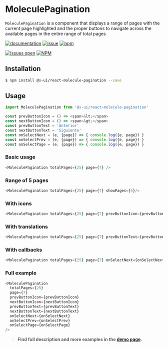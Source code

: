 # MoleculePagination

`MoleculePagination` is a component that displays a range of pages with the current page highlighted and the proper buttons to navigate across the available pages in the entire range of total pages

[![documentation](https://img.shields.io/badge/read%20the%20doc-black?logo=readthedocs)](https://sui-components.vercel.app/workbench/molecule/pagination/)
[![issue](https://img.shields.io/badge/report%20a%20bug-black?logo=openbugbounty&logoColor=red)](https://github.com/SUI-Components/sui-components/issues/new?&projects=4&template=bug-report.yml&assignees=&template=report-a-bug.yml&title=🪲+&labels=bug,component,molecule,pagination)
[![npm](https://img.shields.io/npm/dt/%40s-ui/react-molecule-pagination?logo=npm&labelColor=black)](https://www.npmjs.com/package/@s-ui/react-molecule-pagination)

[![Issues open](https://img.shields.io/github/issues-search/SUI-Components/sui-components?query=is%3Aopen%20label%3Acomponent%20label%3Apagination&logo=openbugbounty&logoColor=red&label=issues%20open&color=red)](https://github.com/SUI-Components/sui-components/issues?q=is%3Aopen+label%3Acomponent+label%3Apagination)
[![NPM](https://img.shields.io/npm/l/%40s-ui%2Freact-molecule-pagination)](https://github.com/SUI-Components/sui-components/blob/main/components/molecule/pagination/LICENSE.md)

## Installation

```sh
$ npm install @s-ui/react-molecule-pagination --save
```

## Usage

```js
import MoleculePagination from '@s-ui/react-molecule-pagination'

const prevButtonIcon = () => <span>&lt;</span>
const nextButtonIcon = () => <span>&gt;</span>
const prevButtonText = 'Anterior'
const nextButtonText = 'Siguiente'
const onSelectNext = (e, {page}) => { console.log({e, page}) }
const onSelectPrev = (e, {page}) => { console.log({e, page}) }
const onSelectPage = (e, {page}) => { console.log({e, page}) }
```

### Basic usage
```js
<MoleculePagination totalPages={25} page={7} />
```

### Range of 5 pages
```js
<MoleculePagination totalPages={25} page={7} showPages={5}/>
```

### With icons
```js
<MoleculePagination totalPages={25} page={7} prevButtonIcon={prevButtonIcon} nextButtonIcon={nextButtonIcon}/>
```

### With translations
```js
<MoleculePagination totalPages={25} page={7} prevButtonText={prevButtonText} nextButtonText={nextButtonText}/>
```

### With callbacks
```js
<MoleculePagination totalPages={25} page={7} onSelectNext={onSelectNext} onSelectPrev={onSelectPrev} onSelectPage={onSelectPage}/>
```

### Full example
```js
<MoleculePagination 
  totalPages={25} 
  page={7} 
  prevButtonIcon={prevButtonIcon}
  nextButtonIcon={nextButtonIcon}
  prevButtonText={prevButtonText} 
  nextButtonText={nextButtonText}
  onSelectNext={onSelectNext} 
  onSelectPrev={onSelectPrev} 
  onSelectPage={onSelectPage}
/>
```



> **Find full description and more examples in the [demo page](https://sui-components.now.sh/workbench/molecule/pagination/demo).**
